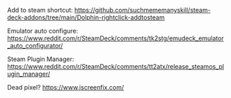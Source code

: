 Add to steam shortcut: https://github.com/suchmememanyskill/steam-deck-addons/tree/main/Dolphin-rightclick-addtosteam

Emulator auto configure: https://www.reddit.com/r/SteamDeck/comments/tk2stg/emudeck_emulator_auto_configurator/

Steam Plugin Manager: https://www.reddit.com/r/SteamDeck/comments/tt2atx/release_steamos_plugin_manager/

Dead pixel? https://www.jscreenfix.com/